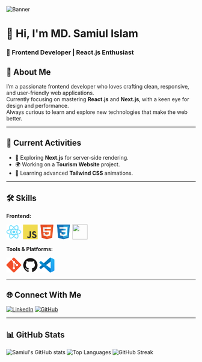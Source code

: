 ![Banner](https://i.ibb.co.com/rryt1qh/Green-and-Black-Modern-Gamer-You-Tube-Banner-2.png)

# 👋 Hi, I'm MD. Samiul Islam
### 🚀 Frontend Developer | React.js Enthusiast

## 📝 About Me
I’m a passionate frontend developer who loves crafting clean, responsive, and user-friendly web applications.  
Currently focusing on mastering **React.js** and **Next.js**, with a keen eye for design and performance.  
Always curious to learn and explore new technologies that make the web better.

---

## 🔭 Current Activities
- 🚀 Exploring **Next.js** for server-side rendering.
- 🌍 Working on a **Tourism Website** project.
- 🎨 Learning advanced **Tailwind CSS** animations.

---

## 🛠 Skills

**Frontend:**
<p>
  <img src="https://raw.githubusercontent.com/devicons/devicon/master/icons/react/react-original.svg" width="40" height="40"/>
  <img src="https://raw.githubusercontent.com/devicons/devicon/master/icons/javascript/javascript-original.svg" width="40" height="40"/>
  <img src="https://raw.githubusercontent.com/devicons/devicon/master/icons/html5/html5-original.svg" width="40" height="40"/>
  <img src="https://raw.githubusercontent.com/devicons/devicon/master/icons/css3/css3-original.svg" width="40" height="40"/>
  <img src="https://www.vectorlogo.zone/logos/tailwindcss/tailwindcss-icon.svg" width="40" height="40"/>
</p>

**Tools & Platforms:**
<p>
  <img src="https://raw.githubusercontent.com/devicons/devicon/master/icons/git/git-original.svg" width="40" height="40"/>
  <img src="https://raw.githubusercontent.com/devicons/devicon/master/icons/github/github-original.svg" width="40" height="40"/>
  <img src="https://raw.githubusercontent.com/devicons/devicon/master/icons/vscode/vscode-original.svg" width="40" height="40"/>
</p>

---

## 🌐 Connect With Me
[![LinkedIn](https://img.shields.io/badge/LinkedIn-blue?style=for-the-badge&logo=linkedin)](https://www.linkedin.com/in/siam-ul-islam-siam-233bb22a0)
[![GitHub](https://img.shields.io/badge/GitHub-black?style=for-the-badge&logo=github)](https://github.com/siamulislam17)

---

## 📊 GitHub Stats
![Samiul's GitHub stats](https://github-readme-stats.vercel.app/api?username=siamulislam17&show_icons=true&theme=radical)
![Top Languages](https://github-readme-stats.vercel.app/api/top-langs/?username=siamulislam17&layout=compact&theme=radical)
![GitHub Streak](https://github-readme-streak-stats.herokuapp.com/?user=siamulislam17&theme=radical)
